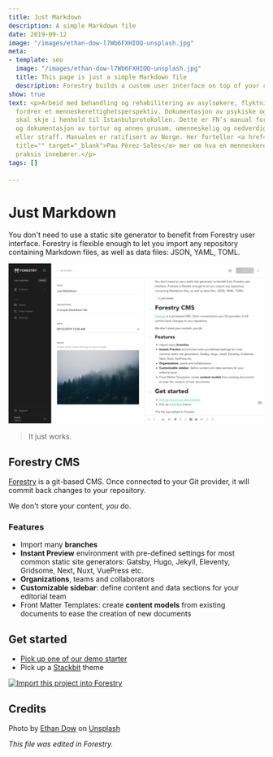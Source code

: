 ```yaml
---
title: Just Markdown
description: A simple Markdown file
date: 2019-09-12
image: "/images/ethan-dow-l7Wb6FXHIOQ-unsplash.jpg"
meta:
- template: seo
  image: "/images/ethan-dow-l7Wb6FXHIOQ-unsplash.jpg"
  title: This page is just a simple Markdown file
  description: Forestry builds a custom user interface on top of your content.
show: true
text: <p>Arbeid med behandling og rehabilitering av asylsøkere, flyktninger, torturoverlevere
  fordrer et menneskerettighetsperspektiv. Dokumentasjon av psykiske og fysiske torturskader
  skal skje i henhold til Istanbulprotokollen. Dette er FN’s manual for effektiv undersøkelse
  og dokumentasjon av tortur og annen grusom, umenneskelig og nedverdigende behandling
  eller straff. Manualen er ratifisert av Norge. Her forteller <a href="https://www.pauperez.cat/"
  title="" target="_blank">Pau Pèrez-Sales</a> mer om hva en menneskerettighetsbasert
  praksis innebærer.</p>
tags: []

---
```

# Just Markdown

You don't need to use a static site generator to benefit from Forestry user interface. Forestry is flexible enough to let you import any repository containing Markdown files, as well as data files: JSON, YAML, TOML.

![](/images/forestry-cms.jpg)

> It just works.

## Forestry CMS

[Forestry](https://forestry.io) is a git-based CMS. Once connected to your Git provider, it will commit back changes to your repository.

We don't store your content, _you_ do.

### Features

* Import many **branches**
* **Instant Preview** environment with pre-defined settings for most common static site generators: Gatsby, Hugo, Jekyll, Eleventy, Gridsome, Next, Nuxt, VuePress etc.
* **Organizations**, teams and collaborators
* **Customizable sidebar**: define content and data sections for your editorial team
* Front Matter Templates: create **content models** from existing documents to ease the creation of new documents

## Get started

* [Pick up one of our demo starter](https://forestry.io/starters)
* Pick up a [Stackbit](https://stackbit.com) theme

<a href="https://app.forestry.io/quick-start?repo=dirtyf/just-markdown&engine=other">
<img alt="Import this project into Forestry" src="https://assets.forestry.io/import-to-forestryK.svg" />
</a>

## Credits

Photo by [Ethan Dow](https://unsplash.com/@ethandow) on [Unsplash](https://unsplash.com/search/photos/forestry)

_This file was edited in Forestry._